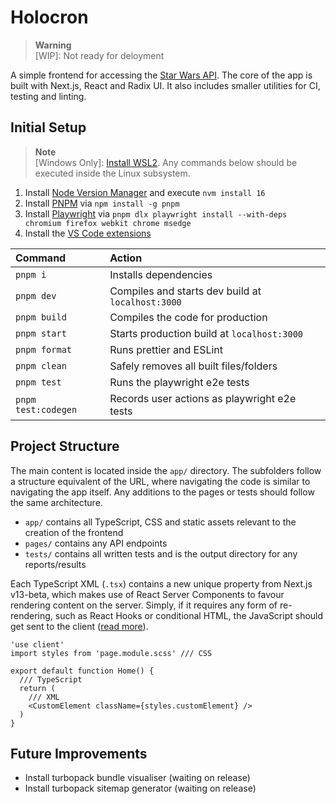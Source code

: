 # Holocron

> **Warning** <br> [WIP]: Not ready for deloyment

A simple frontend for accessing the [Star Wars API](https://swapi.dev/). The core of the app is built with Next.js, React and Radix UI. It also includes smaller utilities for CI, testing and linting.

## Initial Setup

> **Note** <br> [Windows Only]: [Install WSL2](https://learn.microsoft.com/en-gb/windows/wsl/install-manual). Any commands below should be executed inside the Linux subsystem.

1. Install [Node Version Manager](https://github.com/nvm-sh/nvm#installing-and-updating) and execute `nvm install 16`
2. Install [PNPM](https://pnpm.io/installation) via `npm install -g pnpm`
3. Install [Playwright](https://playwright.dev/docs/intro) via `pnpm dlx playwright install --with-deps chromium firefox webkit chrome msedge`
4. Install the [VS Code extensions](.vscode/extensions.json)

| Command             | Action                                            |
| :------------------ | :------------------------------------------------ |
| `pnpm i`            | Installs dependencies                             |
| `pnpm dev`          | Compiles and starts dev build at `localhost:3000` |
| `pnpm build`        | Compiles the code for production                  |
| `pnpm start`        | Starts production build at `localhost:3000`       |
| `pnpm format`       | Runs prettier and ESLint                          |
| `pnpm clean`        | Safely removes all built files/folders            |
| `pnpm test`         | Runs the playwright e2e tests                     |
| `pnpm test:codegen` | Records user actions as playwright e2e tests      |

## Project Structure

The main content is located inside the `app/` directory. The subfolders follow a structure equivalent of the URL, where navigating the code is similar to navigating the app itself. Any additions to the pages or tests should follow the same architecture.

- `app/` contains all TypeScript, CSS and static assets relevant to the creation of the frontend
- `pages/` contains any API endpoints
- `tests/` contains all written tests and is the output directory for any reports/results

Each TypeScript XML (`.tsx`) contains a new unique property from Next.js v13-beta, which makes use of React Server Components to favour rendering content on the server. Simply, if it requires any form of re-rendering, such as React Hooks or conditional HTML, the JavaScript should get sent to the client ([read more](https://beta.nextjs.org/docs/getting-started#thinking-in-server-components)).

```tsx
'use client'
import styles from 'page.module.scss' /// CSS

export default function Home() {
  /// TypeScript
  return (
    /// XML
    <CustomElement className={styles.customElement} />
  )
}
```

## Future Improvements

- Install turbopack bundle visualiser (waiting on release)
- Install turbopack sitemap generator (waiting on release)
